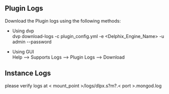 Plugin Logs
----------------
Download the Plugin logs using the following methods:  

- Using dvp  
dvp download-logs -c plugin_config.yml -e <Delphix_Engine_Name> -u admin --password <password>  

- Using GUI  
Help --> Supports Logs --> Plugin Logs --> Download  


Instance Logs
----------------
please verify logs at < mount_point >/logs/dlpx.s?m?.< port >.mongod.log